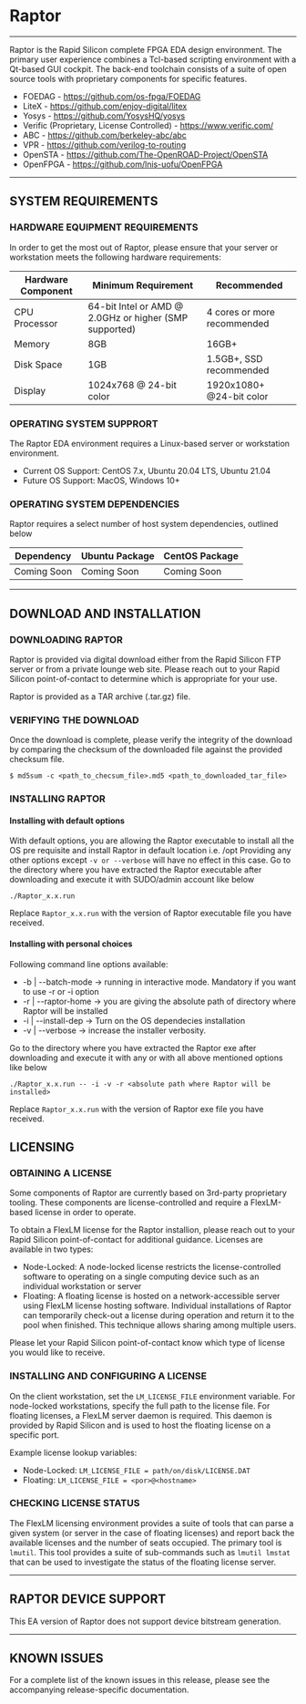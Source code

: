 # Raptor
----
Raptor is the Rapid Silicon complete FPGA EDA design environment.  The primary user experience combines a Tcl-based scripting environment with a Qt-based GUI cockpit.  The back-end toolchain consists of a suite of open source tools with proprietary components for specific features.

* FOEDAG - https://github.com/os-fpga/FOEDAG
* LiteX - https://github.com/enjoy-digital/litex
* Yosys - https://github.com/YosysHQ/yosys
* Verific (Proprietary, License Controlled) - https://www.verific.com/
* ABC - https://github.com/berkeley-abc/abc
* VPR - https://github.com/verilog-to-routing
* OpenSTA - https://github.com/The-OpenROAD-Project/OpenSTA
* OpenFPGA - https://github.com/lnis-uofu/OpenFPGA

----
## SYSTEM REQUIREMENTS

### HARDWARE EQUIPMENT REQUIREMENTS
In order to get the most out of Raptor, please ensure that your server or workstation meets the following hardware requirements:

| Hardware Component	| Minimum Requirement	| Recommended	|
|-----------------------|-----------------------|---------------|
| CPU Processor			| 64-bit Intel or AMD @ 2.0GHz or higher (SMP supported)	| 4 cores or more recommended				|
| Memory				| 8GB						| 16GB+				|
| Disk Space			| 1GB						| 1.5GB+, SSD recommended				|
| Display				| 1024x768 @ 24-bit color						| 1920x1080+ @24-bit color				|

### OPERATING SYSTEM SUPPRORT
The Raptor EDA environment requires a Linux-based server or workstation environment.

 * Current OS Support: CentOS 7.x, Ubuntu 20.04 LTS, Ubuntu 21.04
 * Future OS Support: MacOS, Windows 10+

### OPERATING SYSTEM DEPENDENCIES
Raptor requires a select number of host system dependencies, outlined below

| Dependency			| Ubuntu Package		| CentOS Package	|
|-----------------------|-----------------------|-------------------|
| Coming Soon			| Coming Soon			| Coming Soon		|

---- 
## DOWNLOAD AND INSTALLATION

### DOWNLOADING RAPTOR
Raptor is provided via digital download either from the Rapid Silicon FTP server or from a private lounge web site.  Please reach out to your Rapid Silicon point-of-contact to determine which is appropriate for your use.

Raptor is provided as a TAR archive (.tar.gz) file.

### VERIFYING THE DOWNLOAD
Once the download is complete, please verify the integrity of the download by comparing the checksum of the downloaded file against the provided checksum file.

`$ md5sum -c <path_to_checsum_file>.md5 <path_to_downloaded_tar_file>`

### INSTALLING RAPTOR
#### Installing with default options

With default options, you are allowing the Raptor executable to install all the OS pre requisite and install Raptor in default location i.e. /opt
Providing any other options except `-v or --verbose` will have no effect in this case.
Go to the directory where you have extracted the Raptor executable after downloading and execute it with SUDO/admin account like below

```
./Raptor_x.x.run
```

Replace `Raptor_x.x.run` with the version of Raptor executable file you have received.

#### Installing with personal choices

Following command line options available:

* -b | --batch-mode   -> running in interactive mode. Mandatory if you want to use -r or -i option
* -r | --raptor-home  -> you are giving the absolute path of directory where Raptor will be installed
* -i | --install-dep  -> Turn on the OS dependecies installation
* -v | --verbose      -> increase the installer verbosity.

Go to the directory where you have extracted the Raptor exe after downloading and execute it with any or with all above mentioned options like below

```
./Raptor_x.x.run -- -i -v -r <absolute path where Raptor will be installed>
``` 

Replace `Raptor_x.x.run` with the version of Raptor exe file you have received.

## LICENSING

### OBTAINING A LICENSE
Some components of Raptor are currently based on 3rd-party proprietary tooling.  These components are license-controlled and require a FlexLM-based license in order to operate.

To obtain a FlexLM license for the Raptor installion, please reach out to your Rapid Silicon point-of-contact for additional guidance.  Licenses are available in two types:
* Node-Locked: A node-locked license restricts the license-controlled software to operating on a single computing device such as an individual workstation or server
* Floating: A floating license is hosted on a network-accessible server using FlexLM license hosting software.  Individual installations of Raptor can temporarily check-out a license during operation and return it to the pool when finished.  This technique allows sharing among multiple users.

Please let your Rapid Silicon point-of-contact know which type of license you would like to receive.

### INSTALLING AND CONFIGURING A LICENSE
On the client workstation, set the `LM_LICENSE_FILE` environment variable.  For node-locked workstations, specify the full path to the license file.  For floating licenses, a FlexLM server daemon is required.  This daemon is provided by Rapid Silicon and is used to host the floating license on a specific port.

Example license lookup variables:
* Node-Locked: `LM_LICENSE_FILE = path/on/disk/LICENSE.DAT`
* Floating: `LM_LICENSE_FILE = <por>@<hostname>`

### CHECKING LICENSE STATUS
The FlexLM licensing environment provides a suite of tools that can parse a given system (or server in the case of floating licenses) and report back the available licenses and the number of seats occupied.  The primary tool is `lmutil`.  This tool provides a suite of sub-commands such as `lmutil lmstat` that can be used to investigate the status of the floating license server.

----
## RAPTOR DEVICE SUPPORT
This EA version of Raptor does not support device bitstream generation.

----
## KNOWN ISSUES
For a complete list of the known issues in this release, please see the accompanying release-specific documentation.
